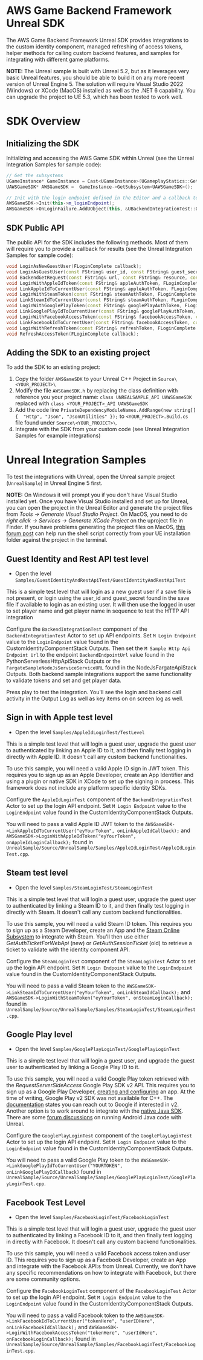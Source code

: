 # AWS Game Backend Framework Unreal SDK

The AWS Game Backend Framework Unreal SDK provides integrations to the custom identity component, managed refreshing of access tokens, helper methods for calling custom backend features, and samples for integrating with different game platforms.

**NOTE:** The Unreal sample is built with Unreal 5.2, but as it leverages very basic Unreal features, you should be able to build it on any more recent version of Unreal Engine 5. The solution will require Visual Studio 2022 (Windows) or XCode (MacOS) installed as well as the .NET 6 capability. You can upgrade the project to UE 5.3, which has been tested to work well.

# SDK Overview

## Initializing the SDK

Initializing and accessing the AWS Game SDK within Unreal (see the Unreal Integration Samples for sample code):

```cpp
// Get the subsystems
UGameInstance* GameInstance = Cast<UGameInstance>(UGameplayStatics::GetGameInstance(GetWorld()));
UAWSGameSDK* AWSGameSDK =  GameInstance->GetSubsystem<UAWSGameSDK>();

// Init with the login endpoint defined in the Editor and a callback to handle errors for logging in and refresh
AWSGameSDK->Init(this->m_loginEndpoint);
AWSGameSDK->OnLoginFailure.AddUObject(this, &UBackendIntegrationTest::OnLoginOrRefreshErrorCallback);
```

## SDK Public API

The public API for the SDK includes the following methods. Most of them will require you to provide a callback for results (see the Unreal Integration Samples for sample code):

```cpp
void LoginAsNewGuestUser(FLoginComplete callback);
void LoginAsGuestUser(const FString& user_id, const FString& guest_secret, FLoginComplete callback);
void BackendGetRequest(const FString& url, const FString& resource, const TMap<FString, FString>& queryParameters, FRequestComplete callback);
void LoginWithAppleIdToken(const FString& appleAuthToken, FLoginComplete callback);
void LinkAppleIdToCurrentUser(const FString& appleAuthToken, FLoginComplete callback);
void LoginWithSteamToken(const FString& steamAuthToken, FLoginComplete callback);
void LinkSteamIdToCurrentUser(const FString& steamAuthToken, FLoginComplete callback);
void LoginWithGooglePlayToken(const FString& googlePlayAuthToken, FLoginComplete callback);
void LinkGooglePlayIdToCurrentUser(const FString& googlePlayAuthToken, FLoginComplete callback);
void LoginWithFacebookAccessToken(const FString& facebookAccessToken, const FString& facebookUserId, FLoginComplete callback);
void LinkFacebookIdToCurrentUser(const FString& facebookAccessToken, const FString& facebookUserId, FLoginComplete callback);
void LoginWithRefreshToken(const FString& refreshToken, FLoginComplete callback);
void RefreshAccessToken(FLoginComplete callback);
```
## Adding the SDK to an existing project

To add the SDK to an existing project:

1. Copy the folder `AWSGameSDK` to your Unreal C++ Project in `Source\<YOUR_PROJECT>\`
2. Modify the file `AWSGameSDK.h` by replacing the class definition with reference you your project name: `class UNREALSAMPLE_API UAWSGameSDK` replaced with `class <YOUR_PROJECT>_API UAWSGameSDK`
3. Add the code line `PrivateDependencyModuleNames.AddRange(new string[] {  "Http", "Json", "JsonUtilities" });` to `<YOUR_PROJECT>.Build.cs` file found under `Source\<YOUR_PROJECT>\`.
3. Integrate with the SDK from your custom code (see Unreal Integration Samples for example integrations)

# Unreal Integration Samples

To test the integrations with Unreal, open the Unreal sample project (`UnrealSample`) in Unreal Engine 5 first.

**NOTE:** On Windows it will prompt you if you don't have Visual Studio installed yet. Once you have Visual Studio installed and set up for Unreal, you can open the project in the Unreal Editor and generate the project files from *Tools -> Generate Visual Studio Project*. On MacOS, you need to do *right click -> Services -> Generate XCode Project* on the uproject file in Finder. If you have problems generating the project files on MacOS, [this forum post](https://forums.unrealengine.com/t/generate-xcode-project-doesnt-do-anything/123149/3) can help run the shell script correctly from your UE installation folder against the project in the terminal.

## Guest Identity and Rest API test level

* Open the level `Samples/GuestIdentityAndRestApiTest/GuestIdentityAndRestApiTest`

This is a simple test level that will login as a new guest user if a save file is not present, or login using the user_id and guest_secret found in the save file if available to login as an existing user. It will then use the logged in user to set player name and get player name in sequence to test the HTTP API integration

Configure the `BackendIntegrationTest` component of the `BackendIntegrationTest` Actor to set up API endpoints. Set `M Login Endpoint` value to the `LoginEndpoint` value found in the CustomIdentityComponentStack Outputs. Then set the `M Sample Http Api Endpoint Url` to the endpoint `BackendEndpointUrl` value found in the PythonServerlessHttpApiStack Outputs or the `FargateSampleNodeJsServiceServiceURL` found in the NodeJsFargateApiStack Outputs. Both backend sample integrations support the same functionality to validate tokens and set and get player data.

Press play to test the integration. You'll see the login and backend call activity in the Output Log as well as key items on on screen log as well.

## Sign in with Apple test level

* Open the level `Samples/AppleIdLoginTest/TestLevel`

This is a simple test level that will login a guest user, upgrade the guest user to authenticated by linking an Apple ID to it, and then finally test logging in directly with Apple ID. It doesn't call any custom backend functionalities.

To use this sample, you will need a valid Apple ID sign in JWT token. This requires you to sign up as an Apple Developer, create an App Identifier and using a plugin or native SDK in XCode to set up the signing in process. This framework does not include any platform specific identity SDKs.

Configure the `AppleIdLoginTest` component of the `BackendIntegrationTest` Actor to set up the login API endpoint. Set `M Login Endpoint` value to the `LoginEndpoint` value found in the CustomIdentityComponentStack Outputs.

You will need to pass a valid Apple ID JWT token to the `AWSGameSDK->LinkAppleIdToCurrentUser("eyYourToken", onLinkAppleIdCallback);` and `AWSGameSDK->LoginWithAppleIdToken("eyYourToken", onAppleIdLoginCallback);` found in `UnrealSample/Source/UnrealSample/Samples/AppleIdLoginTest/AppleIdLoginTest.cpp`.

## Steam test level

* Open the level `Samples/SteamLoginTest/SteamLoginTest`

This is a simple test level that will login a guest user, upgrade the guest user to authenticated by linking a Steam ID to it, and then finally test logging in directly with Steam. It doesn't call any custom backend functionalities.

To use this sample, you will need a valid Steam ID token. This requires you to sign up as a Steam Developer, create an App and the [Steam Online Subsystem](https://docs.unrealengine.com/5.2/en-US/online-subsystem-steam-interface-in-unreal-engine/) to integrate with Steam. You'll then use either _GetAuthTicketForWebApi_ (new) or _GetAuthSessionTicket_ (old) to retrieve a ticket to validate with the identity component API.

Configure the `SteamLoginTest` component of the `SteamLoginTest` Actor to set up the login API endpoint. Set `M Login Endpoint` value to the `LoginEndpoint` value found in the CustomIdentityComponentStack Outputs.

You will need to pass a valid Steam token to the `AWSGameSDK->LinkSteamIdToCurrentUser("eyYourToken", onLinkSteamIdCallback);` and `AWSGameSDK->LoginWithSteamToken("eyYourToken", onSteamLoginCallback);` found in `UnrealSample/Source/UnrealSample/Samples/SteamLoginTest/SteamLoginTest.cpp`.

## Google Play level

* Open the level `Samples/GooglePlayLoginTest/GooglePlayLoginTest`

This is a simple test level that will login a guest user, and upgrade the guest user to authenticated by linking a Google Play ID to it.

To use this sample, you will need a valid Google Play token retrieved with the _RequestServerSideAccess_ Google Play SDK v2 API. This requires you to sign up as a Google Play Developer, [creating and configuring](https://developers.google.com/games/services/console/enabling) an app. At the time of writing, Google Play v2 SDK was not available for C++. The [documentation](https://developers.google.com/games/services/cpp/GettingStartedNativeClient) states you can reach out to Google if interested in v2. Another option is to work around to integrate with the [native Java SDK](https://developers.google.com/games/services/android/signin). There are some [forum discussions](https://forums.unrealengine.com/t/how-to-execute-java-android-code-from-c/312543/10) on running Android Java code with Unreal.

Configure the `GooglePlayLoginTest` component of the `GooglePlayLoginTest` Actor to set up the login API endpoint. Set `M Login Endpoint` value to the `LoginEndpoint` value found in the CustomIdentityComponentStack Outputs.

You will need to pass a valid Google Play token to the `AWSGameSDK->LinkGooglePlayIdToCurrentUser("YOURTOKEN", onLinkGooglePlayIdCallback)` found in `UnrealSample/Source/UnrealSample/Samples/GooglePlayLoginTest/GooglePlayLoginTest.cpp`.

## Facebook Test Level

* Open the level `Samples/FacebookLoginTest/FacebookLoginTest`

This is a simple test level that will login a guest user, upgrade the guest user to authenticated by linking a Facebook ID to it, and then finally test logging in directly with Facebook. It doesn't call any custom backend functionalities.

To use this sample, you will need a valid Facebook access token and user ID. This requires you to sign up as a Facebook Developer, create an App and integrate with the Facebook API:s from Unreal. Currently, we don't have any specific recommendations on how to integrate with Facebook, but there are some community options.

Configure the `FacebookLoginTest` component of the `FacebookLoginTest` Actor to set up the login API endpoint. Set `M Login Endpoint` value to the `LoginEndpoint` value found in the CustomIdentityComponentStack Outputs.

You will need to pass a valid Facebook token to the `AWSGameSDK->LinkFacebookIdToCurrentUser("tokenHere", "userIDHere", onLinkFacebookIdCallback);` and `AWSGameSDK->LoginWithFacebookAccessToken("tokenHere", "userIdHere", onFacebookLoginCallback);` found in `UnrealSample/Source/UnrealSample/Samples/FacebookLoginTest/FacebookLoginTest.cpp`.

